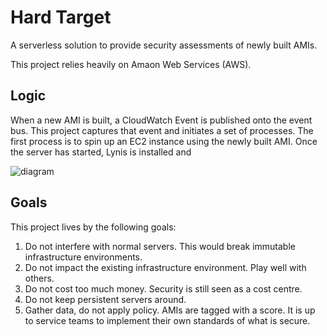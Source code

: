 # Hard Target

A serverless solution to provide security assessments of newly built AMIs.

This project relies heavily on Amaon Web Services (AWS).

## Logic

When a new AMI is built, a CloudWatch Event is published onto the event
bus.  This project captures that event and initiates a set of processes.
The first process is to spin up an EC2 instance using the newly built
AMI.  Once the server has started, Lynis is installed and

![diagram](doc/sequence-diagram.png)

## Goals

This project lives by the following goals:

1. Do not interfere with normal servers.  This would break immutable infrastructure environments.
1. Do not impact the existing infrastructure environment.  Play well with others.
1. Do not cost too much money.  Security is still seen as a cost centre.
1. Do not keep persistent servers around.
1. Gather data, do not apply policy.  AMIs are tagged with a score.  It is up to service teams to implement their own standards of what is secure.

